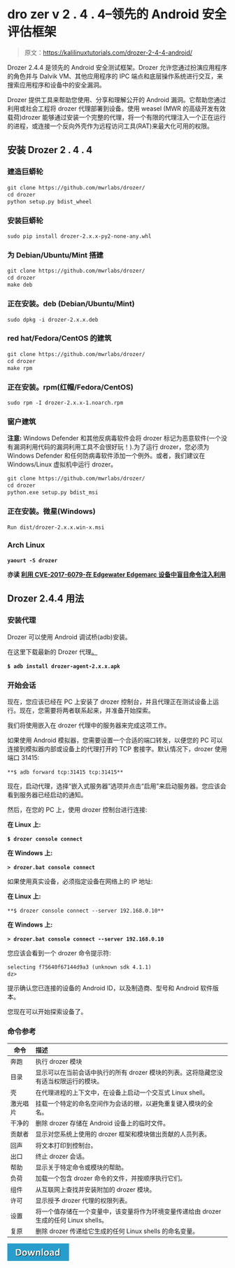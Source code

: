 # dro zer v 2 . 4 . 4–领先的 Android 安全评估框架

> 原文：<https://kalilinuxtutorials.com/drozer-2-4-4-android/>

Drozer 2.4.4 是领先的 Android 安全测试框架。Drozer 允许您通过扮演应用程序的角色并与 Dalvik VM、其他应用程序的 IPC 端点和底层操作系统进行交互，来搜索应用程序和设备中的安全漏洞。

Drozer 提供工具来帮助您使用、分享和理解公开的 Android 漏洞。它帮助您通过利用或社会工程将 drozer 代理部署到设备。使用 weasel (MWR 的高级开发有效载荷)drozer 能够通过安装一个完整的代理，将一个有限的代理注入一个正在运行的进程，或连接一个反向外壳作为远程访问工具(RAT)来最大化可用的权限。

## **安装 Drozer 2 . 4 . 4**

### **建造巨蟒轮**

```
git clone https://github.com/mwrlabs/drozer/
cd drozer
python setup.py bdist_wheel
```

### **安装巨蟒轮**

```
sudo pip install drozer-2.x.x-py2-none-any.whl
```

### **为 Debian/Ubuntu/Mint 搭建**

```
git clone https://github.com/mwrlabs/drozer/
cd drozer
make deb
```

### 正在安装。deb (Debian/Ubuntu/Mint)

```
sudo dpkg -i drozer-2.x.x.deb
```

### **red hat/Fedora/CentOS 的建筑**

```
git clone https://github.com/mwrlabs/drozer/
cd drozer
make rpm
```

### 正在安装。rpm(红帽/Fedora/CentOS)

```
sudo rpm -I drozer-2.x.x-1.noarch.rpm
```

### **窗户建筑**

**注意:** Windows Defender 和其他反病毒软件会将 drozer 标记为恶意软件(一个没有漏洞利用代码的漏洞利用工具不会很好玩！).为了运行 drozer，您必须为 Windows Defender 和任何防病毒软件添加一个例外。或者，我们建议在 Windows/Linux 虚拟机中运行 drozer。

```
git clone https://github.com/mwrlabs/drozer/
cd drozer
python.exe setup.py bdist_msi
```

### 正在安装。微星(Windows)

```
Run dist/drozer-2.x.x.win-x.msi
```

### **Arch Linux**

**`yaourt -S drozer`**

**亦读 [利用 CVE-2017-6079-在 Edgewater Edgemarc 设备中盲目命令注入利用](https://kalilinuxtutorials.com/exploit-injection-edgewater-edgemarc/)**

## **Drozer 2.4.4 用法**

### **安装代理**

Drozer 可以使用 Android 调试桥(adb)安装。

在这里下载最新的 Drozer 代理[。](https://github.com/mwrlabs/drozer/releases/download/2.3.4/drozer-agent-2.3.4.apk)

**`$ adb install drozer-agent-2.x.x.apk`**

### **开始会话**

现在，您应该已经在 PC 上安装了 drozer 控制台，并且代理正在测试设备上运行。现在，您需要将两者联系起来，并准备开始探索。

我们将使用嵌入在 drozer 代理中的服务器来完成这项工作。

如果使用 Android 模拟器，您需要设置一个合适的端口转发，以便您的 PC 可以连接到模拟器内部或设备上的代理打开的 TCP 套接字。默认情况下，drozer 使用端口 31415:

`**$ adb forward tcp:31415 tcp:31415**`

现在，启动代理，选择“嵌入式服务器”选项并点击“启用”来启动服务器。您应该会看到服务器已经启动的通知。

然后，在您的 PC 上，使用 drozer 控制台进行连接:

**在 Linux 上:**

**`$ drozer console connect`**

**在 Windows 上:**

**`> drozer.bat console connect`**

如果使用真实设备，必须指定设备在网络上的 IP 地址:

**在 Linux 上:**

`**$ drozer console connect --server 192.168.0.10**`

**在 Windows 上:**

**`> drozer.bat console connect --server 192.168.0.10`**

您应该会看到一个 drozer 命令提示符:

```
selecting f75640f67144d9a3 (unknown sdk 4.1.1)  
dz>
```

提示确认您已连接的设备的 Android ID，以及制造商、型号和 Android 软件版本。

您现在可以开始探索设备了。

### **命令参考**

| 命令 | 描述 |
| --- | :-- |
| 奔跑 | 执行 drozer 模块 |
| 目录 | 显示可以在当前会话中执行的所有 drozer 模块的列表。这将隐藏您没有适当权限运行的模块。 |
| 壳 | 在代理进程的上下文中，在设备上启动一个交互式 Linux shell。 |
| 激光唱片 | 挂载一个特定的命名空间作为会话的根，以避免重复键入模块的全名。 |
| 干净的 | 删除 drozer 存储在 Android 设备上的临时文件。 |
| 贡献者 | 显示对您系统上使用的 drozer 框架和模块做出贡献的人员列表。 |
| 回声 | 将文本打印到控制台。 |
| 出口 | 终止 drozer 会话。 |
| 帮助 | 显示关于特定命令或模块的帮助。 |
| 负荷 | 加载一个包含 drozer 命令的文件，并按顺序执行它们。 |
| 组件 | 从互联网上查找并安装附加的 drozer 模块。 |
| 许可 | 显示授予 drozer 代理的权限列表。 |
| 设置 | 将一个值存储在一个变量中，该变量将作为环境变量传递给由 drozer 生成的任何 Linux shells。 |
| 复原 | 删除 drozer 传递给它生成的任何 Linux shells 的命名变量。 |

[![](img/d861a9096555aeb1980fc054015933d7.png)](https://github.com/mwrlabs/drozer)